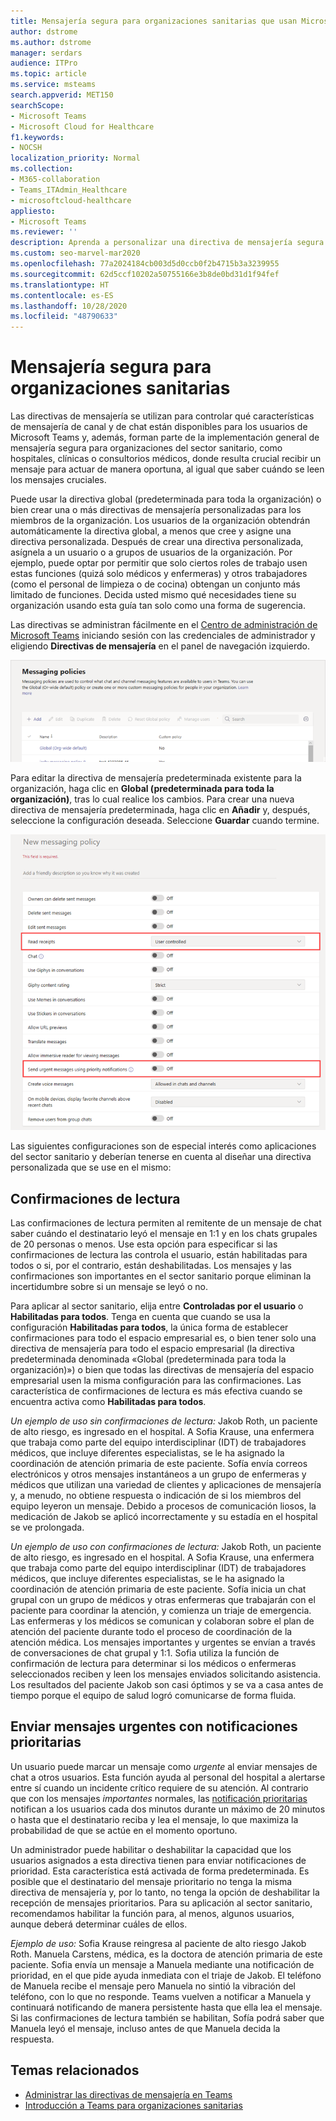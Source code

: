 ```yaml
---
title: Mensajería segura para organizaciones sanitarias que usan Microsoft Teams
author: dstrome
ms.author: dstrome
manager: serdars
audience: ITPro
ms.topic: article
ms.service: msteams
search.appverid: MET150
searchScope:
- Microsoft Teams
- Microsoft Cloud for Healthcare
f1.keywords:
- NOCSH
localization_priority: Normal
ms.collection:
- M365-collaboration
- Teams_ITAdmin_Healthcare
- microsoftcloud-healthcare
appliesto:
- Microsoft Teams
ms.reviewer: ''
description: Aprenda a personalizar una directiva de mensajería segura para Microsoft Teams que pueda incluir confirmaciones de lectura y notificaciones de prioridad.
ms.custom: seo-marvel-mar2020
ms.openlocfilehash: 77a2024184cb003d5d0ccb0f2b4715b3a3239955
ms.sourcegitcommit: 62d5ccf10202a50755166e3b8de0bd31d1f94fef
ms.translationtype: HT
ms.contentlocale: es-ES
ms.lasthandoff: 10/28/2020
ms.locfileid: "48790633"
---
```

# <a name="secure-messaging-for-healthcare-organizations"></a>Mensajería segura para organizaciones sanitarias

Las directivas de mensajería se utilizan para controlar qué características de mensajería de canal y de chat están disponibles para los usuarios de Microsoft Teams y, además, forman parte de la implementación general de mensajería segura para organizaciones del sector sanitario, como hospitales, clínicas o consultorios médicos, donde resulta crucial recibir un mensaje para actuar de manera oportuna, al igual que saber cuándo se leen los mensajes cruciales.

Puede usar la directiva global (predeterminada para toda la organización) o bien crear una o más directivas de mensajería personalizadas para los miembros de la organización. Los usuarios de la organización obtendrán automáticamente la directiva global, a menos que cree y asigne una directiva personalizada. Después de crear una directiva personalizada, asígnela a un usuario o a grupos de usuarios de la organización. Por ejemplo, puede optar por permitir que solo ciertos roles de trabajo usen estas funciones (quizá solo médicos y enfermeras) y otros trabajadores (como el personal de limpieza o de cocina) obtengan un conjunto más limitado de funciones. Decida usted mismo qué necesidades tiene su organización usando esta guía tan solo como una forma de sugerencia.

Las directivas se administran fácilmente en el [Centro de administración de Microsoft Teams](https://admin.teams.microsoft.com) iniciando sesión con las credenciales de administrador y eligiendo **Directivas de mensajería** en el panel de navegación izquierdo.

 ![Captura de pantalla de la página Directivas de mensajería](../../media/hc-messaging-policy-admin-center.png)

Para editar la directiva de mensajería predeterminada existente para la organización, haga clic en **Global (predeterminada para toda la organización)**, tras lo cual realice los cambios. Para crear una nueva directiva de mensajería predeterminada, haga clic en **Añadir** y, después, seleccione la configuración deseada. Seleccione **Guardar** cuando termine.

![Captura de pantalla de la configuración de la directiva de mensajería](../../media/hc-messaging-policy.png)

Las siguientes configuraciones son de especial interés como aplicaciones del sector sanitario y deberían tenerse en cuenta al diseñar una directiva personalizada que se use en el mismo:

## <a name="read-receipts"></a>Confirmaciones de lectura

Las confirmaciones de lectura permiten al remitente de un mensaje de chat saber cuándo el destinatario leyó el mensaje en 1:1 y en los chats grupales de 20 personas o menos. Use esta opción para especificar si las confirmaciones de lectura las controla el usuario, están habilitadas para todos o si, por el contrario, están deshabilitadas. Los mensajes y las confirmaciones son importantes en el sector sanitario porque eliminan la incertidumbre sobre si un mensaje se leyó o no.

Para aplicar al sector sanitario, elija entre **Controladas por el usuario** o **Habilitadas para todos**. Tenga en cuenta que cuando se usa la configuración **Habilitadas para todos**, la única forma de establecer confirmaciones para todo el espacio empresarial es, o bien tener solo una directiva de mensajería para todo el espacio empresarial (la directiva predeterminada denominada «Global (predeterminada para toda la organización)») o bien que todas las directivas de mensajería del espacio empresarial usen la misma configuración para las confirmaciones. Las característica de confirmaciones de lectura es más efectiva cuando se encuentra activa como **Habilitadas para todos**.

*Un ejemplo de uso sin confirmaciones de lectura:* Jakob Roth, un paciente de alto riesgo, es ingresado en el hospital.  A Sofia Krause, una enfermera que trabaja como parte del equipo interdisciplinar (IDT) de trabajadores médicos, que incluye diferentes especialistas, se le ha asignado la coordinación de atención primaria de este paciente.  Sofía envía correos electrónicos y otros mensajes instantáneos a un grupo de enfermeras y médicos que utilizan una variedad de clientes y aplicaciones de mensajería y, a menudo, no obtiene respuesta o indicación de si los miembros del equipo leyeron un mensaje. Debido a procesos de comunicación liosos, la medicación de Jakob se aplicó incorrectamente y su estadía en el hospital se ve prolongada.

*Un ejemplo de uso con confirmaciones de lectura:* Jakob Roth, un paciente de alto riesgo, es ingresado en el hospital.  A Sofia Krause, una enfermera que trabaja como parte del equipo interdisciplinar (IDT) de trabajadores médicos, que incluye diferentes especialistas, se le ha asignado la coordinación de atención primaria de este paciente.  Sofía inicia un chat grupal con un grupo de médicos y otras enfermeras que trabajarán con el paciente para coordinar la atención, y comienza un triaje de emergencia.  Las enfermeras y los médicos se comunican y colaboran sobre el plan de atención del paciente durante todo el proceso de coordinación de la atención médica.  Los mensajes importantes y urgentes se envían a través de conversaciones de chat grupal y 1:1. Sofia utiliza la función de confirmación de lectura para determinar si los médicos o enfermeras seleccionados reciben y leen los mensajes enviados solicitando asistencia. Los resultados del paciente Jakob son casi óptimos y se va a casa antes de tiempo porque el equipo de salud logró comunicarse de forma fluida.

## <a name="send-urgent-messages-using-priority-notifications"></a>Enviar mensajes urgentes con notificaciones prioritarias

Un usuario puede marcar un mensaje como *urgente* al enviar mensajes de chat a otros usuarios. Esta función ayuda al personal del hospital a alertarse entre sí cuando un incidente crítico requiere de su atención. Al contrario que con los mensajes *importantes* normales, las [notificación prioritarias](https://support.microsoft.com/article/mark-a-message-as-important-or-urgent-in-teams-ea99d5b6-1317-4550-8d75-86ff14cd4462) notifican a los usuarios cada dos minutos durante un máximo de 20 minutos o hasta que el destinatario reciba y lea el mensaje, lo que maximiza la probabilidad de que se actúe en el momento oportuno.

Un administrador puede habilitar o deshabilitar la capacidad que los usuarios asignados a esta directiva tienen para enviar notificaciones de prioridad. Esta característica está activada de forma predeterminada. Es posible que el destinatario del mensaje prioritario no tenga la misma directiva de mensajería y, por lo tanto, no tenga la opción de deshabilitar la recepción de mensajes prioritarios. Para su aplicación al sector sanitario, recomendamos habilitar la función para, al menos, algunos usuarios, aunque deberá determinar cuáles de ellos.

*Ejemplo de uso:* Sofia Krause reingresa al paciente de alto riesgo Jakob Roth. Manuela Carstens, médica, es la doctora de atención primaria de este paciente.  Sofia envía un mensaje a Manuela mediante una notificación de prioridad, en el que pide ayuda inmediata con el triaje de Jakob.  El teléfono de Manuela recibe el mensaje pero Manuela no sintió la vibración del teléfono, con lo que no responde. Teams vuelven a notificar a Manuela y continuará notificando de manera persistente hasta que ella lea el mensaje. Si las confirmaciones de lectura también se habilitan, Sofía podrá saber que Manuela leyó el mensaje, incluso antes de que Manuela decida la respuesta.

## <a name="related-topics"></a>Temas relacionados

- [Administrar las directivas de mensajería en Teams](../../messaging-policies-in-teams.md)
- [Introducción a Teams para organizaciones sanitarias](teams-in-hc.md)
